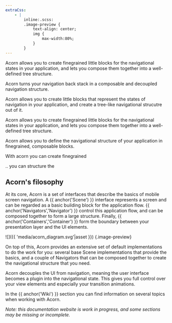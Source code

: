```yaml
---
extraCss:
    - |
        inline:.scss:
        .image-preview {
            text-align: center; 
            img {
                max-width:80%;
            }    
        }
---
```



Acorn allows you to create finegrained little blocks for the navigational states in your application, 
and lets you compose them together into a well-defined tree structure.



Acorn turns your navigation back stack in a composable and decoupled navigation
structure.

Acorn allows you to create little blocks that represent the states of navigation in your application,
and create a tree-like navigational strucutre out of it.

Acorn allows you to create finegrained little blocks for the navigational states in your application, 
and lets you compose them together into a well-defined tree structure.

Acorn allows you to define the navigational structure of your application in finegrained,
composable blocks.

With acorn you can create finegrained 

.. you can structure the 



## Acorn's filosophy

At its core, Acorn is a set of interfaces that describe the basics of mobile
screen navigation. A {{ anchor('Scene') }} interface represents a screen and 
can be regarded as a basic building block for the application flow.
{{ anchor('Navigators','Navigator') }} control this application flow, and can
be composed together to form a large structure.
Finally, {{ anchor('Containers','Container') }} form the boundary between your
presentation layer and the UI elements.

![]({{ 'media/acorn_diagram.svg'|asset }})
{.image-preview}

On top of this, Acorn provides an extensive set of default implementations to
do the work for you: several base Scene implementations that provide the basics,
and a couple of Navigators that can be composed together to create the
navigational structure that you need.

Acorn decouples the UI from navigation, meaning the user interface becomes a
plugin into the navigational state.
This gives you full control over your view elements and especially your
transition animations.

In the {{ anchor('Wiki') }} section you can find information on several topics 
when working with Acorn.

_Note: this documentation website is work in progress, and some sections may be
missing or incomplete._
